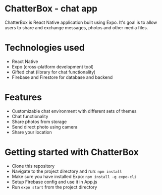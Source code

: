 # ChatterBox - chat app

ChatterBox is React Native application built using Expo. 
It's goal is to allow users to share and exchange messages, photos and other media files.


# Technologies used

  - React Native
  - Expo (cross-platform development tool)
  - Gifted chat (library for chat functionality)
  - Firebase and Firestore for database and backend

# Features

  - Customizable chat environment with different sets of themes
  - Chat functionality
  - Share photos from storage
  - Send direct photo using camera
  - Share your location

# Getting started with ChatterBox

  - Clone this repository
  - Navigate to the project directory and run: `npm install`
  - Make sure you have installed Expo: `npm install -g expo-cli`
  - Setup Firebase config and use it in App.js
  - Run `expo start` from the project directory


